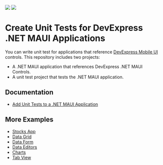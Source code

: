 <!-- default badges list -->
![](https://img.shields.io/endpoint?url=https://codecentral.devexpress.com/api/v1/VersionRange/810489911/24.1.2%2B)
[![](https://img.shields.io/badge/📖_How_to_use_DevExpress_Examples-e9f6fc?style=flat-square)](https://docs.devexpress.com/GeneralInformation/403183)
<!-- default badges end -->
# Create Unit Tests for DevExpress .NET MAUI Applications

You can write unit test for applications that reference [DevExpress Mobile UI](https://www.devexpress.com/maui/) controls. This repository includes two projects:

* A .NET MAUI application that references DevExpress .NET MAUI Controls.
* A unit test project that tests the .NET MAUI application.

## Documentation

- [Add Unit Tests to a .NET MAUI Application](https://docs.devexpress.com/MAUI/404781/unit-testing?v=24.1)

## More Examples

* [Stocks App](https://github.com/DevExpress-Examples/maui-stocks-mini)
* [Data Grid](https://github.com/DevExpress-Examples/maui-data-grid-get-started)
* [Data Form](https://github.com/DevExpress-Examples/maui-data-form-get-started)
* [Data Editors](https://github.com/DevExpress-Examples/maui-editors-get-started)
* [Charts](https://github.com/DevExpress-Examples/maui-charts)
* [Tab View](https://github.com/DevExpress-Examples/maui-tab-view-get-started)
